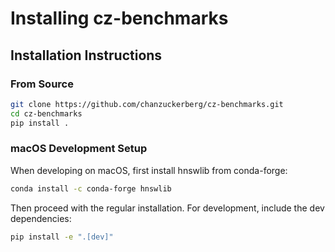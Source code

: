# Installing cz-benchmarks

## Installation Instructions

### From Source

```bash
git clone https://github.com/chanzuckerberg/cz-benchmarks.git
cd cz-benchmarks
pip install .
```

### macOS Development Setup

When developing on macOS, first install hnswlib from conda-forge:

```bash
conda install -c conda-forge hnswlib
```

Then proceed with the regular installation. For development, include the dev dependencies:
```bash
pip install -e ".[dev]"
```

